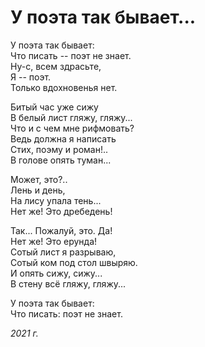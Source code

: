 # У поэта так бывает...

У поэта так бывает:  
Что писать -- поэт не знает.  
Ну-с, всем здрасьте,  
Я -- поэт.  
Только вдохновенья нет.

Битый час уже сижу  
В белый лист гляжу, гляжу...  
Что и с чем мне рифмовать?  
Ведь должна я написать  
Стих, поэму и роман!..  
В голове опять туман...

Может, это?..  
Лень и день,  
На лису упала тень...  
Нет же! Это дребедень!

Так... Пожалуй, это. Да!  
Нет же! Это ерунда!  
Сотый лист я разрываю,  
Сотый ком под стол швыряю.  
И опять сижу, сижу...  
В стену всё гляжу, гляжу...

У поэта так бывает:  
Что писать: поэт не знает.

*2021 г.* 